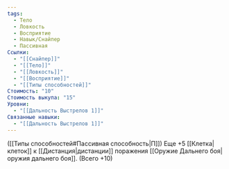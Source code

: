 ```yaml
---
tags:
  - Тело
  - Ловкость
  - Восприятие
  - Навык/Снайпер
  - Пассивная
Ссылки:
  - "[[Снайпер]]"
  - "[[Тело]]"
  - "[[Ловкость]]"
  - "[[Восприятие]]"
  - "[[Типы способностей]]"
Стоимость: "10"
Стоимость выкупа: "15"
Уровни:
  - "[[Дальность Выстрелов 1]]"
Связанные навыки:
  - "[[Дальность Выстрелов 1]]"
---
```

([[Типы способностей#Пассивная способность|П]]) Еще +5 [[Клетка|клеток]] к [[Дистанция|дистанции]] поражения [[Оружие Дальнего боя|оружия дальнего боя]]. (Всего +10)